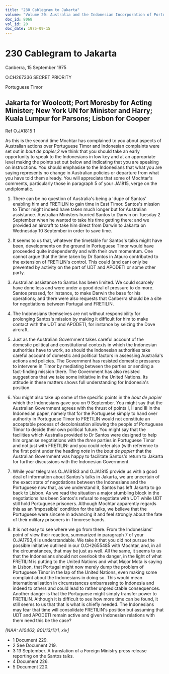 ```yaml
---
title: "230 Cablegram to Jakarta"
volume: "Volume 20: Australia and the Indonesian Incorporation of Portuguese Timor, 1974-1976"
doc_id: 8068
vol_id: 20
doc_date: 1975-09-15
---
```


# 230 Cablegram to Jakarta

Canberra, 15 September 1975

O.CH267336 SECRET PRIORITY

Portuguese Timor

## Jakarta for Woolcott; Port Moresby for Acting Minister; New York UN for Minister and Harry; Kuala Lumpur for Parsons; Lisbon for Cooper

Ref O.JA1815 1

As this is the second time Mochtar has complained to you about aspects of Australian actions over Portuguese Timor and Indonesian complaints were set out in _bout de papier,2_ we think that you should take an early opportunity to speak to the Indonesians in low key and at an appropriate level making the points set out below and indicating that you are speaking on instructions. You should emphasise to the Indonesians that what you are saying represents no change in Australian policies or departure from what you have told them already. You will appreciate that some of Mochtar's comments, particularly those in paragraph 5 of your JA1815, verge on the undiplomatic.

  1. There can be no question of Australia's being a 'dupe of Santos' enabling him and FRETILIN to gain time in East Timor. Santos's mission to Timor might indeed have taken much longer but for Australian assistance. Australian Ministers hurried Santos to Darwin on Tuesday 2 September when he wanted to take his time getting there: and we provided an aircraft to take him direct from Darwin to Jakarta on Wednesday 10 September in order to save time.
  2. It seems to us that, whatever the timetable for Santos's talks might have been, developments on the ground in Portuguese Timor would have proceeded quite independently and with their own momentum. One cannot argue that the time taken by Dr Santos in Atauro contributed to the extension of FRETILIN's control. This could (and can) only be prevented by activity on the part of UDT and APODETI or some other party.
  3. Australian assistance to Santos has been limited. We could scarcely have done less and were under a good deal of pressure to do more. Santos pressed, for instance, to make Darwin the base for his operations; and there were also requests that Canberra should be a site for negotiations between Portugal and FRETILIN.
  4. The Indonesians themselves are not without responsibility for prolonging Santos's mission by making it difficult for him to make contact with the UDT and APODETI, for instance by seizing the Dove aircraft.
  5. Just as the Australian Government takes careful account of the domestic political and constitutional contexts in which the Indonesian authorities have to work, so should the Indonesian authorities take careful account of domestic and political factors in assessing Australia's actions and policies. The Government has resisted domestic pressures to intervene in Timor by mediating between the parties or sending a fact-finding mission there. The Government has also resisted suggestions that we take some initiative in the United Nations. Its attitude in these matters shows full understanding for Indonesia's position.


  2. You might also take up some of the specific points in the _bout de papier_ which the Indonesians gave you on 9 September. You might say that the Australian Government agrees with the thrust of points I, II and III in the Indonesian paper, namely that for the Portuguese simply to hand over authority in Portuguese Timor to FRETILIN would not constitute an acceptable process of decolonisation allowing the people of Portuguese Timor to decide their own political future. You might say that the facilities which Australia provided to Dr Santos were designed to help him organise negotiations with the _three_ parties in Portuguese Timor and not just with FRETILIN: and you could refer also (with reference to the first point under the heading _note_ in the _bout de papier_ that the Australian Government was happy to facilitate Santos's return to Jakarta for further discussions with the Indonesian Government.
  3. While your telegrams O.JA18183 and O.JA1815 provide us with a good deal of information about Santos's talks in Jakarta, we are uncertain of the exact state of negotiations between the Indonesians and the Portuguese now that, as we understand it, Santos has left Jakarta to go back to Lisbon. As we read the situation a major stumbling block in the negotiations has been Santos's refusal to negotiate with UDT while UDT still hold Portuguese prisoners. Although Mochtar apparently regards this as an 'impossible' condition for the talks, we believe that the Portuguese were sincere in advancing it and feel strongly about the fate of their military prisoners in Timorese hands.
  4. It is not easy to see where we go from there. From the Indonesians' point of view their reaction, summarized in paragraph 7 of your O.JA1793,4 is understandable. We take it that you did not pursue the possible initiative outlined in our O.CH2655485 with Mochtar, and, in all the circumstances, that may be just as well. All the same, it seems to us that the Indonesians should not overlook the danger, in the light of what FRETILIN is putting to the United Nations and what Major Mota is saying in Lisbon, that Portugal might now merely dump the problem of Portuguese Timor in the lap of the United Nations, even making some complaint about the Indonesians in doing so. This would mean internationalisation in circumstances embarrassing to Indonesia and indeed to others and could lead to rather unpredictable consequences. Another danger is that the Portuguese might simply transfer power to FRETILIN. Although it is difficult to see how more time can be found, it still seems to us that that is what is chiefly needed. The Indonesians may fear that time will consolidate FRETILIN's position but assuming that UDT and APODETI remain active and given Indonesian relations with them need this be the case?



_[NAA: A10463, 801/13/11/1, xiv]_

  * 1 Document 229. 
  * 2 See Document 219.
  * 3 13 September. A translation of a Foreign Ministry press release reporting on the Santos talks. 
  * 4 Document 226. 
  * 5 Document 220. 


